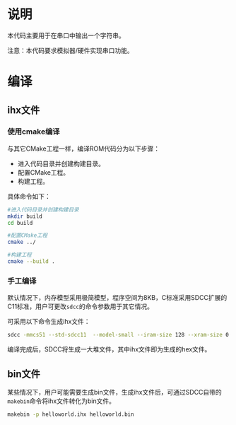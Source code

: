 # 说明

本代码主要用于在串口中输出一个字符串。

注意：本代码要求模拟器/硬件实现串口功能。

# 编译

## ihx文件

### 使用cmake编译

与其它CMake工程一样，编译ROM代码分为以下步骤：

- 进入代码目录并创建构建目录。
- 配置CMake工程。
- 构建工程。

具体命令如下：

```bash
#进入代码目录并创建构建目录
mkdir build
cd build

#配置CMake工程
cmake ../

#构建工程
cmake --build .
```

### 手工编译

默认情况下，内存模型采用极简模型，程序空间为8KB，C标准采用SDCC扩展的C11标准，用户可更改`sdcc`的命令参数用于其它情况。

可采用以下命令生成ihx文件：

```bash
sdcc -mmcs51 --std-sdcc11  --model-small --iram-size 128 --xram-size 0 --code-size 8192   helloworld.c
```

编译完成后，SDCC将生成一大堆文件，其中ihx文件即为生成的hex文件。

## bin文件

某些情况下，用户可能需要生成bin文件，生成ihx文件后，可通过SDCC自带的`makebin`命令将ihx文件转化为bin文件。

```bash
makebin -p helloworld.ihx helloworld.bin
```

